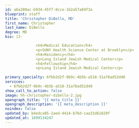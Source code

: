 ```yaml
---
id: a6a280ac-b934-45f7-8cce-1b2a57a69f3a
blueprint: staff
title: 'Christopher DiBello, MD'
first_name: Christopher
last_name: DiBello
degree: MD
bio: |2-

              <h4>Medical Education</h4>
              <p>SUNY Health Science Center at Brooklyn</p>
              <h4>Residency</h4>
              <p>Long Island Jewish Medical Center</p>
              <h4>Fellowship</h4>
              <p>Long Island Jewish Medical Center</p>
          
primary_specialty: 6fbb2d2f-9b9c-4b5b-a518-31a78ad52d40
services:
  - 6fbb2d2f-9b9c-4b5b-a518-31a78ad52d40
show_call_to_action: false
image: hh-christopher-dibello-2.jpg
opengraph_title: '{{ meta_title }}'
opengraph_description: '{{ meta_description }}'
noindex: false
updated_by: b4edca85-1aed-4414-b76d-caa31d61829f
updated_at: 1699134247
---
```

